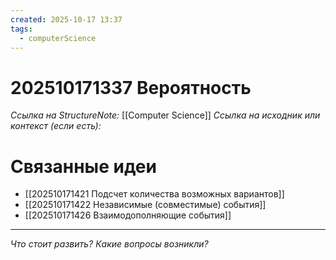 ```yaml
---
created: 2025-10-17 13:37
tags:
  - computerScience
---
```

# 202510171337 Вероятность

*Ссылка на StructureNote:* [[Computer Science]] 
*Ссылка на исходник или контекст (если есть):* 

# Связанные идеи

- [[202510171421 Подсчет количества возможных вариантов]]
- [[202510171422 Независимые (совместимые) события]] 
- [[202510171426 Взаимодополняющие события]] 
---

*Что стоит развить? Какие вопросы возникли?*
